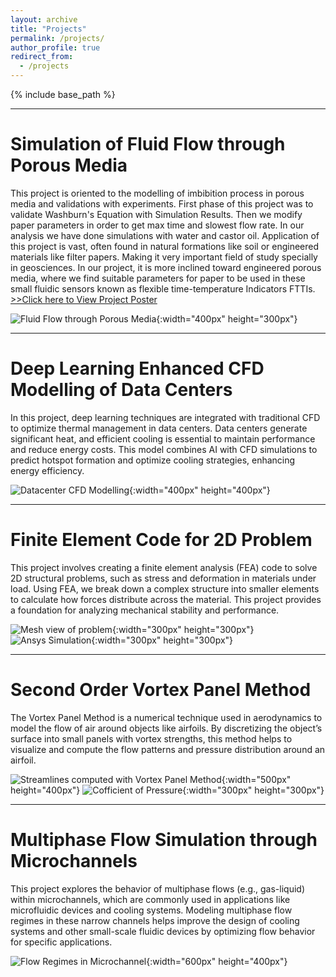 ```yaml
---
layout: archive
title: "Projects"
permalink: /projects/
author_profile: true
redirect_from:
  - /projects
---
```


{% include base_path %}

---

Simulation of Fluid Flow through Porous Media
======
This project is oriented to the modelling of imbibition process in porous media and validations with experiments. First phase of this project was to validate Washburn's Equation with Simulation Results. Then we modify paper parameters in order to get max time and slowest flow rate. In our analysis we have done simulations with water and castor oil. Application of this project is vast, often found in natural formations like soil or engineered materials like filter papers. Making it very important field of study specially in geosciences. In our project, it is more inclined toward engineered porous media, where we find suitable parameters for paper to be used in these small fluidic sensors known as flexible time-temperature Indicators FTTIs.
[>>Click here to View Project Poster](/images/projects/final_year_Poster.pdf)

![Fluid Flow through Porous Media](/images/projects/saturation_3D.gif){:width="400px" height="300px"}

---

Deep Learning Enhanced CFD Modelling of Data Centers
======
In this project, deep learning techniques are integrated with traditional CFD to optimize thermal management in data centers. Data centers generate significant heat, and efficient cooling is essential to maintain performance and reduce energy costs. This model combines AI with CFD simulations to predict hotspot formation and optimize cooling strategies, enhancing energy efficiency.

![Datacenter CFD Modelling](/images/projects/datacenters.png){:width="400px" height="400px"}

---

Finite Element Code for 2D Problem
======
This project involves creating a finite element analysis (FEA) code to solve 2D structural problems, such as stress and deformation in materials under load. Using FEA, we break down a complex structure into smaller elements to calculate how forces distribute across the material. This project provides a foundation for analyzing mechanical stability and performance.

![Mesh view of problem](/images/projects/mesh_plot.png){:width="300px" height="300px"} ![Ansys Simulation](/images/projects/Ansys4.PNG){:width="300px" height="300px"}

---

Second Order Vortex Panel Method
======
The Vortex Panel Method is a numerical technique used in aerodynamics to model the flow of air around objects like airfoils. By discretizing the object’s surface into small panels with vortex strengths, this method helps to visualize and compute the flow patterns and pressure distribution around an airfoil.

![Streamlines computed with Vortex Panel Method](/images/projects/Streamlines.jpg){:width="500px" height="400px"} ![Cofficient of Pressure](/images/projects/Cofficient_Pressure.jpg){:width="300px" height="300px"}

---

Multiphase Flow Simulation through Microchannels
======
This project explores the behavior of multiphase flows (e.g., gas-liquid) within microchannels, which are commonly used in applications like microfluidic devices and cooling systems. Modeling multiphase flow regimes in these narrow channels helps improve the design of cooling systems and other small-scale fluidic devices by optimizing flow behavior for specific applications.

![Flow Regimes in Microchannel](/images/projects/Volume_Fraction_later_part.gif){:width="600px" height="400px"}


